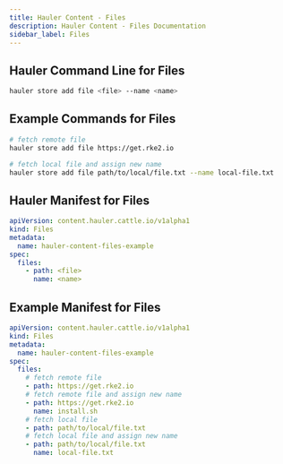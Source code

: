 ```yaml
---
title: Hauler Content - Files
description: Hauler Content - Files Documentation
sidebar_label: Files
---
```


## Hauler Command Line for Files

```bash
hauler store add file <file> --name <name>
```

## Example Commands for Files

```bash
# fetch remote file
hauler store add file https://get.rke2.io

# fetch local file and assign new name
hauler store add file path/to/local/file.txt --name local-file.txt
```

## Hauler Manifest for Files

```yaml title="hauler-file-manifest.yaml"
apiVersion: content.hauler.cattle.io/v1alpha1
kind: Files
metadata:
  name: hauler-content-files-example
spec:
  files:
    - path: <file>
      name: <name>
```

## Example Manifest for Files

```yaml title="hauler-file-manifest.yaml"
apiVersion: content.hauler.cattle.io/v1alpha1
kind: Files
metadata:
  name: hauler-content-files-example
spec:
  files:
    # fetch remote file
    - path: https://get.rke2.io
    # fetch remote file and assign new name
    - path: https://get.rke2.io
      name: install.sh
    # fetch local file
    - path: path/to/local/file.txt
    # fetch local file and assign new name
    - path: path/to/local/file.txt
      name: local-file.txt
```
